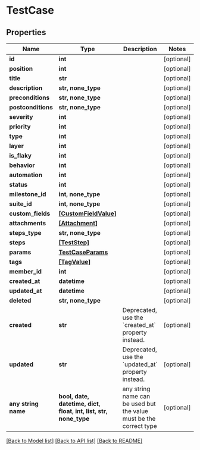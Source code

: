 # TestCase


## Properties
Name | Type | Description | Notes
------------ | ------------- | ------------- | -------------
**id** | **int** |  | [optional] 
**position** | **int** |  | [optional] 
**title** | **str** |  | [optional] 
**description** | **str, none_type** |  | [optional] 
**preconditions** | **str, none_type** |  | [optional] 
**postconditions** | **str, none_type** |  | [optional] 
**severity** | **int** |  | [optional] 
**priority** | **int** |  | [optional] 
**type** | **int** |  | [optional] 
**layer** | **int** |  | [optional] 
**is_flaky** | **int** |  | [optional] 
**behavior** | **int** |  | [optional] 
**automation** | **int** |  | [optional] 
**status** | **int** |  | [optional] 
**milestone_id** | **int, none_type** |  | [optional] 
**suite_id** | **int, none_type** |  | [optional] 
**custom_fields** | [**[CustomFieldValue]**](CustomFieldValue.md) |  | [optional] 
**attachments** | [**[Attachment]**](Attachment.md) |  | [optional] 
**steps_type** | **str, none_type** |  | [optional] 
**steps** | [**[TestStep]**](TestStep.md) |  | [optional] 
**params** | [**TestCaseParams**](TestCaseParams.md) |  | [optional] 
**tags** | [**[TagValue]**](TagValue.md) |  | [optional] 
**member_id** | **int** |  | [optional] 
**created_at** | **datetime** |  | [optional] 
**updated_at** | **datetime** |  | [optional] 
**deleted** | **str, none_type** |  | [optional] 
**created** | **str** | Deprecated, use the &#x60;created_at&#x60; property instead. | [optional] 
**updated** | **str** | Deprecated, use the &#x60;updated_at&#x60; property instead. | [optional] 
**any string name** | **bool, date, datetime, dict, float, int, list, str, none_type** | any string name can be used but the value must be the correct type | [optional]

[[Back to Model list]](../README.md#documentation-for-models) [[Back to API list]](../README.md#documentation-for-api-endpoints) [[Back to README]](../README.md)


